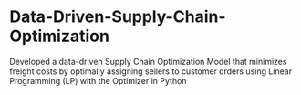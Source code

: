 # Data-Driven-Supply-Chain-Optimization
Developed a data-driven Supply Chain Optimization Model that minimizes freight costs by optimally assigning sellers to customer orders using Linear Programming (LP) with the Optimizer in Python
